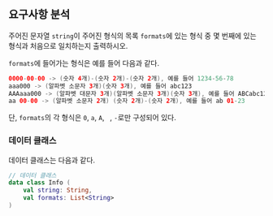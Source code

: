 ## 요구사항 분석
주어진 문자열 ```string```이 주어진 형식의 목록 ```formats```에 있는 형식 중 몇 번째에 있는 형식과 처음으로 일치하는지 출력하시오.

```formats```에 들어가는 형식은 예를 들어 다음과 같다.
```kotlin
0000-00-00 -> (숫자 4개)-(숫자 2개)-(숫자 2개), 예를 들어 1234-56-78
aaa000 -> (알파벳 소문자 3개)(숫자 3개), 예를 들어 abc123
AAAaaa000 -> (알파벳 대문자 3개)(알파벳 소문자 3개)(숫자 3개), 예를 들어 ABCabc123
aa 00-00 -> (알파벳 소문자 2개) (숫자 2개)-(숫자 2개), 예를 들어 ab 01-23
```
단, ```formats```의 각 형식은 ```0```, ```a```, ```A```, ``` ```, ```-```로만 구성되어 있다.

### 데이터 클래스
데이터 클래스는 다음과 같다.
```kotlin
// 데이터 클래스
data class Info (
    val string: String,
    val formats: List<String>
)
```
